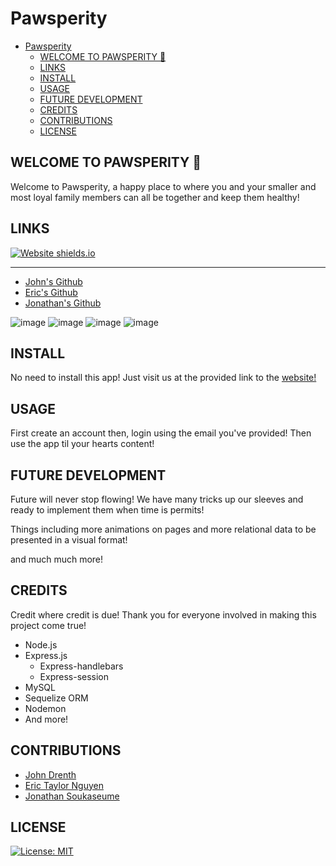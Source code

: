 # Pawsperity

- [Pawsperity](#pawsperity)
  - [WELCOME TO PAWSPERITY 🐾](#welcome-to-pawsperity-)
  - [LINKS](#links)
  - [INSTALL](#install)
  - [USAGE](#usage)
  - [FUTURE DEVELOPMENT](#future-development)
  - [CREDITS](#credits)
  - [CONTRIBUTIONS](#contributions)
  - [LICENSE](#license)

## WELCOME TO PAWSPERITY 🐾

Welcome to Pawsperity, a happy place to where you and your smaller and most loyal family members can all be together and keep them healthy!

## LINKS

[![Website shields.io](https://img.shields.io/website-up-down-green-red/http/shields.io.svg)](https://infinite-lowlands-76487.herokuapp.com/)

---


- [John's Github](https://github.com/jrdrenth)
- [Eric's Github](https://github.com/erictn3)
- [Jonathan's Github](https://github.com/sksmejn)

![image](https://user-images.githubusercontent.com/72526902/124320990-c0d50b00-db31-11eb-832f-1f0092b84a2f.png)
![image](https://user-images.githubusercontent.com/72526902/124321142-0abdf100-db32-11eb-906f-5b0c73632fda.png)
![image](https://user-images.githubusercontent.com/72526902/124321217-2e813700-db32-11eb-9ed9-1ce592bcec34.png)
![image](https://user-images.githubusercontent.com/72526902/124321288-4c4e9c00-db32-11eb-8b1f-58ec521bc76f.png)



## INSTALL

No need to install this app! Just visit us at the provided link to the [website!](https://infinite-lowlands-76487.herokuapp.com/)


## USAGE

First create an account then, login using the email you've provided! Then use the app til your hearts content!

## FUTURE DEVELOPMENT

Future will never stop flowing! We have many tricks up our sleeves and ready to implement them when time is permits! 

Things including more animations on pages and more relational data to be presented in a visual format! 

and much much more!

## CREDITS

Credit where credit is due! Thank you for everyone involved in making this project come true! 

- Node.js
- Express.js
  - Express-handlebars
  - Express-session
- MySQL 
- Sequelize ORM
- Nodemon
- And more!

## CONTRIBUTIONS

- [John Drenth](https://github.com/jrdrenth)
- [Eric Taylor Nguyen](https://github.com/erictn3)
- [Jonathan Soukaseume](https://github.com/sksmejn)

## LICENSE

[![License: MIT](https://img.shields.io/badge/License-MIT-yellow.svg)](https://opensource.org/licenses/MIT)
